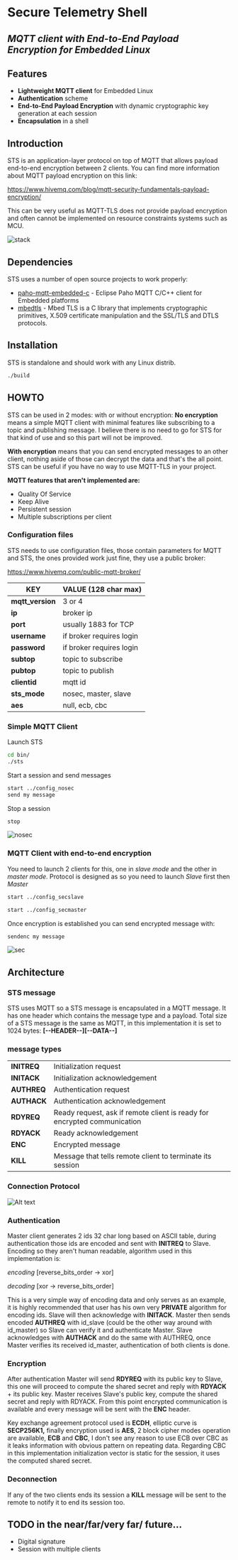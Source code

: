 # **Secure Telemetry Shell**
## *MQTT client with End-to-End Payload Encryption for Embedded Linux*

## **Features**

- **Lightweight MQTT client** for Embedded Linux
- **Authentication** scheme
- **End-to-End Payload Encryption** with dynamic cryptographic key generation at 
  each session
- **Encapsulation** in a shell

## **Introduction**

STS is an application-layer protocol on top of MQTT that allows payload 
end-to-end encryption between 2 clients. You can find more information about 
MQTT payload encryption on this link:

https://www.hivemq.com/blog/mqtt-security-fundamentals-payload-encryption/

This can be very useful as MQTT-TLS does not provide payload encryption and 
often cannot be implemented on resource constraints systems such as MCU.


![](doc/img/archi.png?raw=true "stack")

## **Dependencies**

STS uses a number of open source projects to work properly:

- [paho-mqtt-embedded-c](https://github.com/eclipse/paho.mqtt.embedded-c) - 
    Eclipse Paho MQTT C/C++ client for Embedded platforms
- [mbedtls](https://github.com/ARMmbed/mbedtls) - Mbed TLS is a C library that 
    implements cryptographic primitives, X.509 certificate manipulation and the 
    SSL/TLS and DTLS protocols.

## **Installation**

STS is standalone and should work with any Linux distrib.

```sh
./build
```

## **HOWTO**
STS can be used in 2 modes: with or without encryption: 
**No encryption** means a simple MQTT client with minimal features like 
subscribing to a topic and publishing message. I believe there is no need to go 
for STS for that kind of use and so this part will not be improved.

**With encryption** means that you can send encrypted messages to an other 
client, nothing aside of those can decrypt the data and that's the all point. 
STS can be useful if you have no way to use MQTT-TLS in your project.

**MQTT features that aren't implemented are:**
- Quality Of Service
- Keep Alive
- Persistent session
- Multiple subscriptions per client

### Configuration files
STS needs to use configuration files, those contain parameters for MQTT and STS, 
the ones provided work just fine, they use a public broker: 

https://www.hivemq.com/public-mqtt-broker/

| KEY  | VALUE (128 char max)| 
| ------------- | ------------- |
| **mqtt_version** | 3 or 4  |
| **ip**  | broker ip  |
| **port**  | usually 1883 for TCP  |
| **username**  | if broker requires login  |
| **password**  | if broker requires login  |
| **subtop**  | topic to subscribe  |
| **pubtop**  | topic to publish  |
| **clientid**  | mqtt id  |
| **sts_mode**  | nosec, master, slave  |
| **aes**  | null, ecb, cbc  |

### Simple MQTT Client
Launch STS
```sh
cd bin/
./sts
```
Start a session and send messages
```sh
start ../config_nosec
send my message
```
Stop a session
```sh
stop
```
![](doc/img/nosec.png?raw=true "nosec")
### MQTT Client with end-to-end encryption
You need to launch 2 clients for this, one in *slave mode* and the other in 
*master mode*. Protocol is designed as so you need to launch *Slave* first then 
*Master*
```sh
start ../config_secslave
```
```sh
start ../config_secmaster
```
Once encryption is established you can send encrypted message with:
```sh
sendenc my message
```
![](doc/img/sec.png?raw=true "sec")

## **Architecture**
### STS message
STS uses MQTT so a STS message is encapsulated in a MQTT message. It has one 
header which contains the message type and a payload. Total size of a STS 
message is the same as MQTT, in this implementation it is set to 1024 bytes:
**[--HEADER--][--DATA--]**

### message types
|   | | 
| ------------- | ------------- |
| **INITREQ** | Initialization request |
| **INITACK**  | Initialization acknowledgement |
| **AUTHREQ**  | Authentication request |
| **AUTHACK**  | Authentication acknowledgement  |
| **RDYREQ**  | Ready request, ask if remote client is ready for encrypted communication |
| **RDYACK**  | Ready acknowledgement  |
| **ENC**  | Encrypted message  |
| **KILL**  | Message that tells remote client to terminate its session  |

### Connection Protocol
![Alt text](doc/img/connection_protocol.png?raw=true "conn")

### Authentication
Master client generates 2 ids 32 char long based on ASCII table, during 
authentication those ids are encoded and sent with **INITREQ** to Slave. 
Encoding so they aren't human readable, algorithm used in this implementation 
is:

*encoding* [reverse_bits_order -> xor]

*decoding* [xor -> reverse_bits_order]

This is a very simple way of encoding data and only serves as an example, it is 
highly recommended that user has his own very **PRIVATE** algorithm for encoding 
ids. Slave will then acknowledge with **INITACK**. Master then sends encoded 
**AUTHREQ** with id_slave (could be the other way around with id_master) so 
Slave can verify it and authenticate Master. Slave acknowledges with **AUTHACK** 
and do the same with AUTHREQ, once Master verifies its received id_master, 
authentication of both clients is done.

### Encryption
After authentication Master will send **RDYREQ** with its public key to Slave,
this one will proceed to compute the shared secret and reply with **RDYACK** + 
its public key. Master receives Slave's public key, compute the shared secret 
and reply with RDYACK. From this point encrypted communication is available and
every message will be sent with the **ENC** header.

Key exchange agreement protocol used is **ECDH**, elliptic curve is 
**SECP256K1,** finally encryption used is **AES**, 2 block cipher modes 
operation are available, **ECB** and **CBC**, I don't see any reason to use ECB 
over CBC as it leaks information with obvious pattern on repeating data. 
Regarding CBC in this implementation initialization vector is static for the 
session, it uses the computed shared secret.

### Deconnection
If any of the two clients ends its session a **KILL** message will be sent to 
the remote to notify it to end its session too.

## TODO in the near/far/very far/ future...
- Digital signature
- Session with multiple clients
